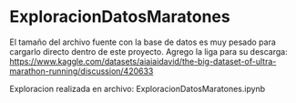 # ExploracionDatosMaratones
El tamaño del archivo fuente con la base de datos es muy pesado para cargarlo directo dentro de este proyecto. Agrego la liga para su descarga:
https://www.kaggle.com/datasets/aiaiaidavid/the-big-dataset-of-ultra-marathon-running/discussion/420633

Exploracion realizada en archivo: ExploracionDatosMaratones.ipynb

